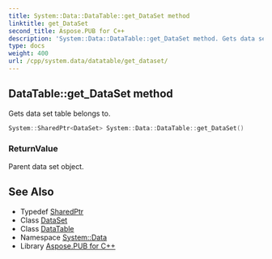 ```yaml
---
title: System::Data::DataTable::get_DataSet method
linktitle: get_DataSet
second_title: Aspose.PUB for C++
description: 'System::Data::DataTable::get_DataSet method. Gets data set table belongs to in C++.'
type: docs
weight: 400
url: /cpp/system.data/datatable/get_dataset/
---
```

## DataTable::get_DataSet method


Gets data set table belongs to.

```cpp
System::SharedPtr<DataSet> System::Data::DataTable::get_DataSet()
```


### ReturnValue

Parent data set object.

## See Also

* Typedef [SharedPtr](../../../system/sharedptr/)
* Class [DataSet](../../dataset/)
* Class [DataTable](../)
* Namespace [System::Data](../../)
* Library [Aspose.PUB for C++](../../../)
